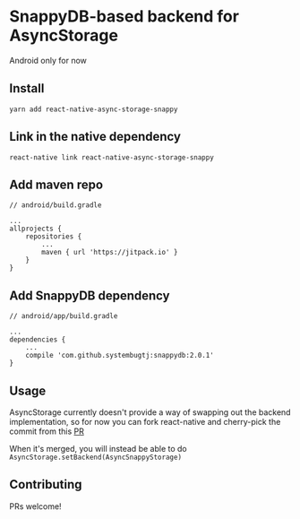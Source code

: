 # SnappyDB-based backend for AsyncStorage

Android only for now

## Install

```
yarn add react-native-async-storage-snappy
```

## Link in the native dependency

```
react-native link react-native-async-storage-snappy
```

## Add maven repo 

```
// android/build.gradle

...
allprojects {
    repositories {
        ...
        maven { url 'https://jitpack.io' }
    }
}
```

## Add SnappyDB dependency

```
// android/app/build.gradle

...
dependencies {
    ...    
    compile 'com.github.systembugtj:snappydb:2.0.1'
}
```

## Usage

AsyncStorage currently doesn't provide a way of swapping out the backend implementation, so for now you can fork react-native and cherry-pick the commit from this [PR](https://github.com/facebook/react-native/pull/11972) 

When it's merged, you will instead be able to do `AsyncStorage.setBackend(AsyncSnappyStorage)`

## Contributing

PRs welcome!
